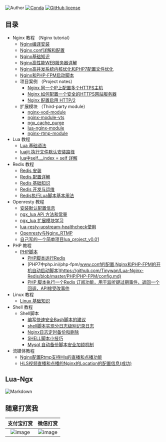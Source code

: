 ![Author](https://img.shields.io/badge/Author-Tinywan-green.svg)
[![Conda](https://img.shields.io/conda/pn/conda-forge/python.svg)]()
[![GitHub license](https://img.shields.io/github/license/Tinywan/tinywan-react-app.svg)](https://github.com/Tinywan/tinywan-react-app/blob/master/LICENSE)
## <a name="index"/>目录
+   Nginx 教程 （Nginx tutorial） 
    +   [Nginx编译安装](/Nginx/nginx-install.md)
    +   [Nginx.conf详解和配置](https://github.com/Tinywan/Lua-Nginx-Redis/blob/master/Nginx/nginx-base-config.md)
    +   [Nginx基础知识](https://github.com/Tinywan/Lua-Nginx-Redis/blob/master/Nginx/nginx-basic.md)
    +   [Nginx高性能WEB服务器详解](https://github.com/Tinywan/Lua-Nginx-Redis/blob/master/Nginx/nginx-high-basic.md) 
    +   [Nginx高并发系统内核优化和PHP7配置文件优化](https://github.com/Tinywan/Lua-Nginx-Redis/blob/master/Nginx/nginx-parameter-config.md)
    +   [Nginx和PHP-FPM启动脚本](https://github.com/Tinywan/Lua-Nginx-Redis/blob/master/Nginx/nginx-start-script.md)
    +   项目案例 （Project notes）
        +   [Nginx 同一个IP上配置多个HTTPS主机](https://github.com/Tinywan/lua-nginx-redis/blob/master/Nginx/more-domain-config.md)
        +   [Nginx 如何配置一个安全的HTTPS网站服务器](http://www.cnblogs.com/tinywan/p/7542629.html)
        +   [Nginx 配置启用 HTTP/2](http://www.cnblogs.com/tinywan/p/7860774.html)
    +   扩展模块 （Third-party module）
        +   [nginx-vod-module](http://www.cnblogs.com/tinywan/p/7879559.html)    
        +   [nginx-module-vts](http://www.cnblogs.com/tinywan/p/7872366.html)    
        +   [ngx_cache_purge](https://github.com/Tinywan/Lua-Nginx-Redis/blob/master/Nginx/Nginx-Web/Nginx-8-proxy_cache.md)    
        +   [lua-nginx-module](http://www.cnblogs.com/tinywan/p/6538006.html)    
        +   [nginx-rtmp-module](http://www.cnblogs.com/tinywan/p/6639360.html)    
+   Lua 教程    
    +  [Lua 基础语法](https://github.com/Tinywan/Lua-Nginx-Redis/blob/master/Lua-Script/lua-basic.md)
    +  [luajit 执行文件默认安装路径](#Nginx_base_knowledge) 
    +  [lua中self.__index = self 详解](https://github.com/Tinywan/Lua-Nginx-Redis/blob/master/Lua-Script/oop/self__index.md)      
+   Redis 教程    
    +   [Redis 安装](https://github.com/Tinywan/Lua-Nginx-Redis/blob/master/Redis/redis-install.md) 
    +   [Redis 配置详解](https://github.com/Tinywan/Lua-Nginx-Redis/blob/master/Redis/redis-config.md) 
    +   [Redis 基础知识](#Redis_base_knowledge) 
    +   [Redis 开发与运维](#Redis-DevOps)
    +   [Redis执行Lua脚本基本用法](https://github.com/Tinywan/Lua-Nginx-Redis/blob/master/Redis/redis-lua.md)    
+   Openresty 教程
    +   [安装默认配置信息](https://github.com/Tinywan/Lua-Nginx-Redis/blob/master/Openresty/openresty-basic.md) 
    +   [ngx_lua APi 方法和常量](https://github.com/Tinywan/Lua-Nginx-Redis/blob/master/Openresty/openresty-api.md) 
    +   [ngx_lua 扩展模块学习](https://github.com/Tinywan/Lua-Nginx-Redis/blob/master/Openresty/openresty-resty-module.md) 
    +   [lua-resty-upstream-healthcheck使用](https://github.com/Tinywan/Lua-Nginx-Redis/blob/master/Openresty/lua-resty-upstream-healthcheck.md) 
    +   [Openresty与Nginx_RTMP](https://github.com/Tinywan/Lua-Nginx-Redis/blob/master/Openresty/openresty-rtmp.md) 
    +   [自己写的一个简单项目lua_project_v0.01](https://github.com/Tinywan/lua_project_v0.01) 
+   PHP 教程
    +   [PHP脚本](#PHP_base_knowledge) 
         +   [PHP脚本运行Redis](#PHP_Run_Redis)
         +   [PHP7中php.ini/php-fpm/www.conf的配置,Nginx和PHP-FPM的开机自动启动脚本](https://github.com/Tinywan/Lua-Nginx-Redis/blob/master/PHP/PHP-FPM/config.md)  
         +   [PHP 脚本执行一个Redis 订阅功能，用于监听键过期事件，返回一个回调，API接受改事件](https://github.com/Tinywan/Lua-Nginx-Redis/blob/master/Redis-PHP/Php-Run-Redis-psubscribe/nohupRedisNotify.php)
+   Linux 教程
    +   [Linux 基础知识](https://github.com/Tinywan/Lua-Nginx-Redis/blob/master/Linux/linux-basic.md)    
+   Shell 教程    
    +   Shell脚本 
        +   [编写快速安全Bash脚本的建议](https://github.com/Tinywan/Lua-Nginx-Redis/blob/master/Shell/write-shell-suggestions.md) 
        +   [shell脚本实现分日志级别记录日志](https://github.com/Tinywan/Lua-Nginx-Redis/blob/master/Nginx-Rtmp/Shell_Log.sh)   
        +   [Nginx日志定时备份和删除](https://github.com/Tinywan/Lua-Nginx-Redis/blob/master/Nginx-Rtmp/Shell_Nginx_Log_cut.sh)   
        +   [SHELL脚本小技巧](https://github.com/Tinywan/Lua-Nginx-Redis/blob/master/Nginx-Rtmp/Shell_script.md)   
        +   [Mysql 自动备份脚本安全加锁机制](https://github.com/Tinywan/Lua-Nginx-Redis/blob/master/Nginx-Rtmp/backup_mysql.sh)   
+   流媒体教程         
    + [Nginx配置Rtmp支持Hls的直播和点播功能](https://github.com/Tinywan/Lua-Nginx-Redis/blob/master/Nginx-Rtmp/HLS-live-vod.md)
    + [HLS视频直播和点播的Nginx的Location的配置信息(成功)](https://github.com/Tinywan/Lua-Nginx-Redis/blob/master/Nginx-Rtmp/HLS-live-vod-locatiuon-config.md)     

## Lua-Ngx
![Markdown](https://github.com/Tinywan/Lua-Nginx-Redis/blob/master/Images/Nginx-Phase.png)

## 随意打赏我  

|支付宝打赏|微信打赏|
|:----:|:----:|
|![image](https://github.com/Tinywan/Lua-Nginx-Redis/blob/master/Images/alipay.png)|![image](https://github.com/Tinywan/Lua-Nginx-Redis/blob/master/Images/wechat.png)|
